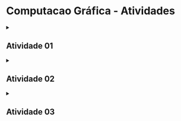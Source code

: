 # Computacao Gráfica - Atividades
<details>
  <summary><h2>Atividade 01</h2></summary>

  A `ImageManager` é uma classe C++ que oferece métodos para criar e salvar imagens com diferentes formas e estilos usando a biblioteca ImageMagick++. A classe fornece três principais funcionalidades:

  1. **Salvar uma Imagem Quadrada**:</br>
  O método `saveSquareImage` permite criar e salvar uma imagem quadrada com cores de fundo personalizadas e um quadrado colorido dentro dela.
      ```cpp
      void saveSquareImage(const string& fileName, int width, int height, const string& backgroundColor, const string& squareColor)
      ```
      - `fileName`: O nome do arquivo de saída.
      - `width e height`: As dimensões da imagem quadrada.
      - `backgroundColor`: A cor de fundo da imagem.
      - `squareColor`: A cor do quadrado dentro da imagem. 
  2. **Salvar uma Imagem em Degradê**:</br>
  O método `saveDegradeImage` permite criar e salvar uma imagem com um degradê de cores entre duas cores especificadas.
      ```cpp
      void saveDegradeImage(const string& fileName, int width, int height, const string& color1,  const string& color2)
      ```
      - `fileName`: O nome do arquivo de saída.
      - `width e height`: As dimensões da imagem degradê.
      - `color1 e color2`: As cores que definem o degradê.
  3. **Salvar uma imagem com um circulo**: </br>
  O método `saveCircleImage` permite criar e salvar uma imagem com um círculo desenhado dentro dela. Você pode personalizar a cor de fundo da imagem e a cor do círculo.
      ```cpp
      void saveCircleImage(const string& fileName, int width, int height, const string& backgroundColor, const string& circleColor)
      ```
      - `fileName`: O nome do arquivo de saída.
      - `width e height`: As dimensões da imagem.
      - `backgroundColor`: A cor de fundo da imagem.
      - `circleColor`: A cor do círculo desenhado na imagem.
    
  Para usar a classe `ImageManager`, você deve instanciá-la e, em seguida, chamar os métodos relevantes para criar e salvar as imagens desejadas. Certifique-se de ter o ImageMagick++ configurado e instalado em seu ambiente antes de usar essa classe. 
</details>

<details>
  <summary><h2>Atividade 02</h2></summary>

  O objetivo desta atividade é desenvolver classes para manipulação de vetores e matrizes. Ao todo forma desenvolvidas 5 classes sendo elas:
  - `mat2` - A classe `mat2` representa uma matriz 2x2, comumente utilizada em transformações bidimensionais. Fornece operações básicas, como adição, subtração, multiplicação e divisão. A classe também inclui funções utilitárias para transposição e inversão da matriz.
  - `mat3` - A classe `mat3` é uma implementação de matriz 3x3, estendendo a funcionalidade da mat2 para suportar transformações tridimensionais. Suporta operações fundamentais e funções utilitárias para transposição e inversão.
  - `mat4` - A classe `mat4` é uma matriz 4x4 projetada para aplicações gráficas tridimensionais. Inclui operações para translação, rotação, escala e projeção perspectiva. Suporta operações básicas e funções utilitárias.
  - `vec2` - A classe `vec2` representa um vetor 2D, frequentemente utilizado em operações geométricas em espaço bidimensional. Inclui operadores para adição, subtração, multiplicação, divisão e produto escalar. A classe também fornece funções para calcular o comprimento e normalização do vetor.
  - `vec4` - A classe `vec4` estende a funcionalidade da vec2 para um vetor 4D, útil em gráficos 3D e coordenadas homogêneas. Inclui operadores e funções semelhantes, proporcionando uma representação conveniente para pontos ou direções em quatro dimensões.
</details>

</details>

<details>
  <summary><h2>Atividade 03</h2></summary>

  O objetivo desta atividade é desenvolver uma classe própria para ler modelos obj.

</details>